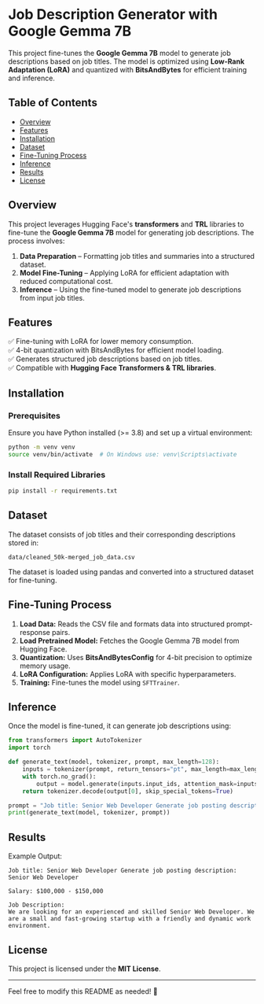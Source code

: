# Job Description Generator with Google Gemma 7B

This project fine-tunes the **Google Gemma 7B** model to generate job descriptions based on job titles. The model is optimized using **Low-Rank Adaptation (LoRA)** and quantized with **BitsAndBytes** for efficient training and inference.

## Table of Contents
- [Overview](#overview)
- [Features](#features)
- [Installation](#installation)
- [Dataset](#dataset)
- [Fine-Tuning Process](#fine-tuning-process)
- [Inference](#inference)
- [Results](#results)
- [License](#license)

## Overview
This project leverages Hugging Face's **transformers** and **TRL** libraries to fine-tune the **Google Gemma 7B** model for generating job descriptions. The process involves:

1. **Data Preparation** – Formatting job titles and summaries into a structured dataset.
2. **Model Fine-Tuning** – Applying LoRA for efficient adaptation with reduced computational cost.
3. **Inference** – Using the fine-tuned model to generate job descriptions from input job titles.

## Features
✅ Fine-tuning with LoRA for lower memory consumption.  
✅ 4-bit quantization with BitsAndBytes for efficient model loading.  
✅ Generates structured job descriptions based on job titles.  
✅ Compatible with **Hugging Face Transformers & TRL libraries**.

## Installation
### Prerequisites
Ensure you have Python installed (>= 3.8) and set up a virtual environment:

```bash
python -m venv venv
source venv/bin/activate  # On Windows use: venv\Scripts\activate
```

### Install Required Libraries
```bash
pip install -r requirements.txt
```

## Dataset
The dataset consists of job titles and their corresponding descriptions stored in:
```
data/cleaned_50k-merged_job_data.csv
```
The dataset is loaded using pandas and converted into a structured dataset for fine-tuning.

## Fine-Tuning Process
1. **Load Data:** Reads the CSV file and formats data into structured prompt-response pairs.
2. **Load Pretrained Model:** Fetches the Google Gemma 7B model from Hugging Face.
3. **Quantization:** Uses **BitsAndBytesConfig** for 4-bit precision to optimize memory usage.
4. **LoRA Configuration:** Applies LoRA with specific hyperparameters.
5. **Training:** Fine-tunes the model using `SFTTrainer`.

## Inference
Once the model is fine-tuned, it can generate job descriptions using:

```python
from transformers import AutoTokenizer
import torch

def generate_text(model, tokenizer, prompt, max_length=128):
    inputs = tokenizer(prompt, return_tensors="pt", max_length=max_length, padding=True, truncation=True).to("cuda")
    with torch.no_grad():
        output = model.generate(inputs.input_ids, attention_mask=inputs.attention_mask, max_length=max_length, do_sample=True, temperature=0.7)
    return tokenizer.decode(output[0], skip_special_tokens=True)

prompt = "Job title: Senior Web Developer Generate job posting description:"
print(generate_text(model, tokenizer, prompt))
```

## Results
Example Output:
```
Job title: Senior Web Developer Generate job posting description: Senior Web Developer

Salary: $100,000 - $150,000

Job Description:
We are looking for an experienced and skilled Senior Web Developer. We are a small and fast-growing startup with a friendly and dynamic work environment.
```

## License
This project is licensed under the **MIT License**.

---
Feel free to modify this README as needed! 🚀

